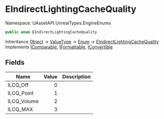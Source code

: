 # EIndirectLightingCacheQuality

Namespace: UAssetAPI.UnrealTypes.EngineEnums

```csharp
public enum EIndirectLightingCacheQuality
```

Inheritance [Object](https://docs.microsoft.com/en-us/dotnet/api/system.object) → [ValueType](https://docs.microsoft.com/en-us/dotnet/api/system.valuetype) → [Enum](https://docs.microsoft.com/en-us/dotnet/api/system.enum) → [EIndirectLightingCacheQuality](./uassetapi.unrealtypes.engineenums.eindirectlightingcachequality.md)<br>
Implements [IComparable](https://docs.microsoft.com/en-us/dotnet/api/system.icomparable), [IFormattable](https://docs.microsoft.com/en-us/dotnet/api/system.iformattable), [IConvertible](https://docs.microsoft.com/en-us/dotnet/api/system.iconvertible)

## Fields

| Name | Value | Description |
| --- | --: | --- |
| ILCQ_Off | 0 |  |
| ILCQ_Point | 1 |  |
| ILCQ_Volume | 2 |  |
| ILCQ_MAX | 3 |  |
